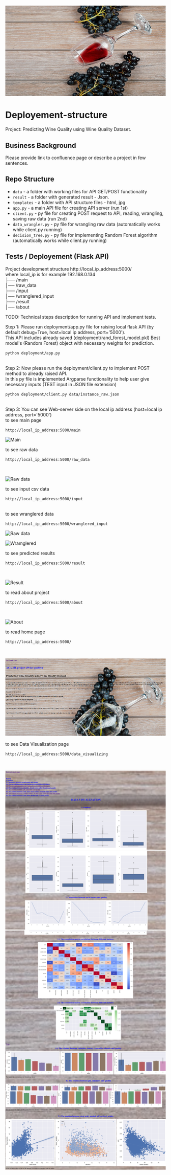 ![wine_background](https://github.com/LevonPython/Wine-quality-ML-/blob/main/deployment/static/images/black_grapes_wine1.jpg)
# Deployement-structure
Project: Predicting Wine Quality using Wine Quality Dataset.

## Business Background

Please provide link to confluence page or describe a project in few sentences. 


## Repo Structure 

- `data` - a folder with working files for API GET/POST functionality
- `result` - a folder with generated result - Json. 
- `templates` - a folder with API structure files - html, jpg
- `app.py` - a main API file for creating API server (run 1st)
- `client.py` - py file for creating POST request to API, reading, wrangling, saving raw data (run 2nd)
- `data_wrangler.py` - py file for wrangling raw data (automatically works while client.py running)
- `decision_tree.py` - py file for implementing Random Forest algorithm (automatically works while client.py running)



## Tests / Deployement (Flask API)



Project development structure
http://local_ip_address:5000/</br> where local_ip is for example 192.168.0.134</br>
├── /main </br>
│── /raw_data </br>
├── /input </br>
│── /wranglered_input </br>
├── /result </br>
│── /about </br>

TODO: 
Technical steps description for running API and implement tests.


Step 1: Please run deployment/app.py file for raising local flask API (by default debug=True, host=local ip address, port='5000').</br>
This API includes already saved (deployment/rand_forest_model.pkl) Best model's (Random Forest) object with necessary weights for prediction.</br>

```shell script
python deployment/app.py
```

</br>
Step 2: Now please run the deployment/client.py to implement POST method to already raised API. </br>
In this py file is implemented Argparse functionality to help user give necessary inputs (TEST input in JSON file extension)</br>

```shell script
python deployment/client.py data/instance_raw.json
```

</br>
Step 3: You can see Web-server side on the local ip address (host=local ip address, port='5000')</br>
to see main page </br>

```shell script
http://local_ip_address:5000/main
```

![Main](https://github.com/LevonPython/Wine-quality-ML-/blob/main/deployment/templates/template%20snippets/Main.PNG)

to see raw data</br>

```shell script
http://local_ip_address:5000/raw_data
```

</br>

![Raw data](https://github.com/LevonPython/Wine-quality-ML-/blob/main/deployment/templates/template%20snippets/Raw_data.PNG)
   
to see input csv data</br>

```shell script
http://local_ip_address:5000/input
```

</br>
to see wranglered data</br>

```shell script
http://local_ip_address:5000/wranglered_input
```

![Raw data](https://github.com/LevonPython/Wine-quality-ML-/blob/main/deployment/templates/template%20snippets/test_data.PNG)
</br>


![Wramglered](https://github.com/LevonPython/Wine-quality-ML-/blob/main/deployment/templates/template%20snippets/test_data_wranglered.PNG)
   
to see predicted results</br>

```shell script
http://local_ip_address:5000/result
```

</br>


![Result](https://github.com/LevonPython/Wine-quality-ML-/blob/main/deployment/templates/template%20snippets/result.PNG)

   
to read about project</br>

```shell script
http://local_ip_address:5000/about
```

</br>

![About](https://github.com/LevonPython/Wine-quality-ML-/blob/main/deployment/templates/template%20snippets/About.PNG)
  
   
to read  home page</br>

```shell script
http://local_ip_address:5000/
```

</br>

![About](https://github.com/LevonPython/Wine-quality-ML-/blob/main/deployment/templates/template%20snippets/Home.PNG)
   
   
  to see Data Visualization page</br>

```shell script
http://local_ip_address:5000/data_visualizing
```

</br>

![DV1](https://github.com/LevonPython/Wine-quality-ML-/blob/main/deployment/templates/template%20snippets/Data_visualization1.PNG)
![DV2](https://github.com/LevonPython/Wine-quality-ML-/blob/main/deployment/templates/template%20snippets/Data_visualization2.PNG)
![DV3](https://github.com/LevonPython/Wine-quality-ML-/blob/main/deployment/templates/template%20snippets/Data_visualization3.PNG)
![DV4](https://github.com/LevonPython/Wine-quality-ML-/blob/main/deployment/templates/template%20snippets/Data_visualization4.PNG)
![DV5](https://github.com/LevonPython/Wine-quality-ML-/blob/main/deployment/templates/template%20snippets/Data_visualization5.PNG)
   
